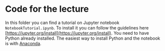 # Code for the lecture

In this folder you can find a tutorial on Jupyter notebook `NotebookTutorial.ipynb`. To install it you can follow the guidelines here [https://jupyter.org/install](https://jupyter.org/install). You need to have Python already installed. The easiest way to install Python and the notebook is with [Anaconda](https://www.anaconda.com/products/individual).

